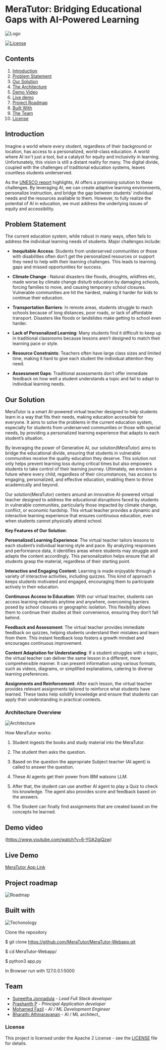 # MeraTutor: Bridging Educational Gaps with AI-Powered Learning

![Logo](./images/tutor.jpeg)

[![License](https://img.shields.io/badge/License-Apache2-blue.svg)](https://www.apache.org/licenses/LICENSE-2.0)

## Contents
1. [Introduction](#Introduction)
1. [Problem Statement](#Problem-Statement)
1. [Our Solution](#Our-Solution)
1. [The Architecture](#architecture-overview)
1. [Demo Video](#demo-video)
1. [Live demo](#live-demo)
2. [Project Roadmap](#project-roadmap)
1. [Built With](#built-with)
1. [The Team](#team)
1. [License](#license)


## Introduction
Imagine a world where every student, regardless of their background or location, has access to a personalized, world-class education. A world where AI isn't just a tool, but a catalyst for equity and inclusivity in learning. Unfortunately, this vision is still a distant reality for many. The digital divide, coupled with the challenges of traditional education systems, leaves countless students underserved.

As the [UNESCO report](https://www.unesco.org/en/articles/how-generative-ai-reshaping-education-asia-pacific) highlights, AI offers a promising solution to these challenges. By leveraging AI, we can create adaptive learning environments, personalize instruction, and bridge the gap between students' individual needs and the resources available to them. However, to fully realize the potential of AI in education, we must address the underlying issues of equity and accessibility.

## Problem Statement

The current education system, while robust in many ways, often fails to address the individual learning needs of students. Major challenges include:

* **Inequitable Access**: Students from underserved communities or those with disabilities often don’t get the personalized resources or support they need to help with their learning challenges. This leads to learning gaps and missed opportunities for success.

* **Climate Change** : Natural disasters like floods, droughts, wildfires etc, made worse by climate change disturb education by damaging schools, forcing families to move, and causing temporary school closures. Vulnerable communities are hit the hardest, making it harder for kids to continue their education.

* **Transportation Barriers**: In remote areas, students struggle to reach schools because of long distances, poor roads, or lack of affordable transport. Disasters like floods or landslides make getting to school even harder.

* **Lack of Personalized Learning**: Many students find it difficult to keep up in traditional classrooms because lessons aren’t designed to match their learning pace or style.
    
* **Resource Constraints**: Teachers often have large class sizes and limited time, making it hard to give each student the individual attention they need.
    
* **Assessment Gaps**: Traditional assessments don’t offer immediate feedback on how well a student understands a topic and fail to adapt to individual learning needs.


## Our Solution

MeraTutor is a smart AI-powered virtual teacher designed to help students learn in a way that fits their needs, making education accessible for everyone. It aims to solve the problems in the current education system, especially for students from underserved communities or those with special needs, by providing a personalized learning experience that adapts to each student’s situation.

By leveraging the power of Generative AI, our solution(MeraTutor) aims to bridge the educational divide, ensuring that students in vulnerable communities receive the quality education they deserve. This solution not only helps prevent learning loss during critical times but also empowers students to take control of their learning journey. Ultimately, we envision a future where every child, regardless of their circumstances, has access to engaging, personalized, and effective education, enabling them to thrive academically and beyond.

Our solution(MeraTutor) centers around an innovative AI-powered virtual teacher designed to address the educational disruptions faced by students in vulnerable communities, particularly those impacted by climate change, conflict, or economic hardship. This virtual teacher provides a dynamic and interactive learning experience that ensures continuous education, even when students cannot physically attend school.

**Key Features of Our Solution**:

**Personalized Learning Experience**: The virtual teacher tailors lessons to each student’s individual learning style and pace. By analyzing responses and performance data, it identifies areas where students may struggle and adapts the content accordingly. This personalization helps ensure that all students grasp the material, regardless of their starting point.

**Interactive and Engaging Content**: Learning is made enjoyable through a variety of interactive activities, including quizzes. This kind of approach keeps students motivated and engaged, encouraging them to participate actively in their education.

**Continuous Access to Education**: With our virtual teacher, students can access learning materials anytime and anywhere, overcoming barriers posed by school closures or geographic isolation. This flexibility allows them to continue their studies at their convenience, ensuring they don’t fall behind.

**Feedback and Assessment**: The virtual teacher provides immediate feedback on quizzes, helping students understand their mistakes and learn from them. This instant feedback loop fosters a growth mindset and encourages continuous improvement.

**Content Adaptation for Understanding**: If a student struggles with a topic, the virtual teacher can deliver the same lesson in a different, more comprehensible manner. It can present information using various formats, such as videos, diagrams, or simplified explanations, catering to diverse learning preferences.

**Assignments and Reinforcement**: After each lesson, the virtual teacher provides relevant assignments tailored to reinforce what students have learned. These tasks help solidify knowledge and ensure that students can apply their understanding in practical contexts.


### Architecture Overview

![Architecture](./images/arch.jpeg)

How MeraTutor works:

1. Student ingests the books and study material into the MeraTutor. 

2. The student then asks the question.

3. Based on the question the appropriate Subject teacher (AI agent) is called to answer the question. 

4. These AI agents get their power from IBM watsonx LLM.

5. After that, the student can use another AI agent to play a Quiz to check his knowledge. The agent also provides score and feedback based on the answers.

6. The Student can finally find assignments that are created based on the concepts he learned.


## Demo video
(https://www.youtube.com/watch?v=6-YGA2gjQzw)


## Live Demo
[MeraTutor App Link](https://meratutorai.pythonanywhere.com/)


## Project roadmap
![Roadmap](./images/Roadmap.jpeg)


## Built with
![Techonology](./images/arch1.jpeg)


Clone the repository

$ git clone https://github.com/MeraTutor/MeraTutor-Webapp.git

$ cd MeraTutor-Webapp/

$ python3 app.py 

In Browser run with 127.0.0.1:5000

## Team

- [Suneetha Jonnadula](https://github.com/Sunivihaan) - _Lead Full Stack developer_
- [Prashanth P](https://github.com/Prashanthp) - _Principal Application developer_
- [Mohamed Fazil](https://github.com/Fazil-24) - _AI / ML Development Engineer_
- [Bharathi Athinarayanan](https://github.com/rathisoft) - AI / ML architect_ 

### License
This project is licensed under the Apache 2 License - see the [LICENSE](LICENSE) file for details.

